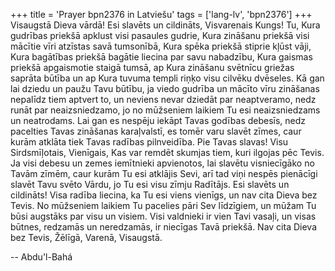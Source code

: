 +++
title = 'Prayer bpn2376 in Latviešu'
tags = ['lang-lv', 'bpn2376']
+++
Visaugstā Dieva vārdā! Esi slavēts un cildināts, Visvarenais Kungs! Tu, Kura gudrības priekšā apklust visi pasaules gudrie, Kura zināšanu priekšā visi mācītie vīri atzīstas savā tumsonībā, Kura spēka priekšā stiprie kļūst vāji, Kura bagātības priekšā bagātie liecina par savu nabadzību, Kura gaismas priekšā apgaismotie staigā tumsā, ap Kura zināšanu svētnīcu griežas saprāta būtība un ap Kura tuvuma templi riņķo visu cilvēku dvēseles. Kā gan lai dziedu un paužu Tavu būtību, ja viedo gudrība un mācīto vīru zināšanas nepalīdz tiem aptvert to, un neviens nevar dziedāt par neaptveramo, nedz runāt par neaizsniedzamo, jo no mūžseniem laikiem Tu esi neaizsniedzams un neatrodams. Lai gan es nespēju iekāpt Tavas godības debesīs, nedz pacelties Tavas zināšanas karaļvalstī, es tomēr varu slavēt zīmes, caur kurām atklāta tiek Tavas radības pilnveidība.
Pie Tavas slavas! Visu Sirdsmīļotais, Vienīgais, Kas var remdēt skumjas tiem, kuri ilgojas pēc Tevis. Ja visi debesu un zemes iemītnieki apvienotos, lai slavētu visniecīgāko no Tavām zīmēm, caur kurām Tu esi atklājis Sevi, arī tad viņi nespēs pienācīgi slavēt Tavu svēto Vārdu, jo Tu esi visu zīmju Radītājs.
Esi slavēts un cildināts! Visa radība liecina, ka Tu esi viens vienīgs, un nav cita Dieva bez Tevis. No mūžseniem laikiem Tu pacelies pāri Sev līdzīgiem, un mūžam Tu būsi augstāks par visu un visiem. Visi valdnieki ir vien Tavi vasaļi, un visas būtnes, redzamās un neredzamās, ir niecīgas Tavā priekšā. Nav cita Dieva bez Tevis, Žēlīgā, Varenā, Visaugstā.

-- Abdu'l-Bahá
